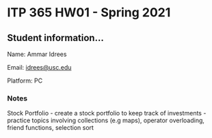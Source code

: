# ITP 365 HW01 - Spring 2021 #

## Student information... ##
Name: Ammar Idrees

Email: idrees@usc.edu

Platform: PC

### Notes ###
Stock Portfolio - create a stock portfolio to keep track of investments 
	- practice topics involving collections (e.g maps), operator overloading, friend functions, selection sort